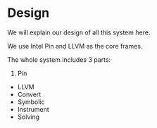 # Design

We will explain our design of all this system here.

We use Intel Pin and LLVM as the core frames.

The whole system includes 3 parts:


1. Pin
* LLVM
* Convert
* Symbolic
* Instrument
* Solving